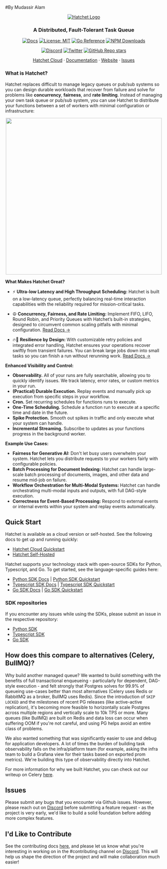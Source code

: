 #By Mudassir Alam
<div align="center">

<picture>
  <source media="(prefers-color-scheme: dark)" srcset="https://framerusercontent.com/images/KBMnpSO12CyE6UANhf4mhrg6na0.png?scale-down-to=200">
  <source media="(prefers-color-scheme: light)" srcset="https://framerusercontent.com/images/KBMnpSO12CyE6UANhf4mhrg6na0.png?scale-down-to=200">
  <a href ="https://hatchet.run">
	  <img alt="Hatchet Logo" src="https://framerusercontent.com/images/KBMnpSO12CyE6UANhf4mhrg6na0.png?scale-down-to=200">
  </a>
</picture>

### A Distributed, Fault-Tolerant Task Queue

[![Docs](https://img.shields.io/badge/docs-docs.hatchet.run-3F16E4)](https://docs.hatchet.run) [![License: MIT](https://img.shields.io/badge/License-MIT-purple.svg)](https://opensource.org/licenses/MIT) [![Go Reference](https://pkg.go.dev/badge/github.com/hatchet-dev/hatchet.svg)](https://pkg.go.dev/github.com/hatchet-dev/hatchet) [![NPM Downloads](https://img.shields.io/npm/dm/%40hatchet-dev%2Ftypescript-sdk)](https://www.npmjs.com/package/@hatchet-dev/typescript-sdk)

[![Discord](https://img.shields.io/discord/1088927970518909068?style=social&logo=discord)](https://discord.gg/ZMeUafwH89)
[![Twitter](https://img.shields.io/twitter/url/https/twitter.com/hatchet-dev.svg?style=social&label=Follow%20%40hatchet-dev)](https://twitter.com/hatchet_dev)
[![GitHub Repo stars](https://img.shields.io/github/stars/hatchet-dev/hatchet?style=social)](https://github.com/hatchet-dev/hatchet)

  <p align="center">
    <a href="https://cloud.onhatchet.run">Hatchet Cloud</a>
    ·
    <a href="https://docs.hatchet.run">Documentation</a>
    ·
    <a href="https://hatchet.run">Website</a>
    ·
    <a href="https://github.com/hatchet-dev/hatchet/issues">Issues</a>
  </p>

</div>

### What is Hatchet?

Hatchet replaces difficult to manage legacy queues or pub/sub systems so you can design durable workloads that recover from failure and solve for problems like **concurrency**, **fairness**, and **rate limiting**. Instead of managing your own task queue or pub/sub system, you can use Hatchet to distribute your functions between a set of workers with minimal configuration or infrastructure:

<p align="center">
  <img width="500" height="500" src="https://github.com/hatchet-dev/hatchet/assets/25448214/c3defa1e-d9d9-4419-94e5-b4ea4a748f8d">
</p>

**What Makes Hatchet Great?**

- ⚡️ **Ultra-low Latency and High Throughput Scheduling:** Hatchet is built on a low-latency queue, perfectly balancing real-time interaction capabilities with the reliability required for mission-critical tasks.

- ☮️ **Concurrency, Fairness, and Rate Limiting:** Implement FIFO, LIFO, Round Robin, and Priority Queues with Hatchet’s built-in strategies, designed to circumvent common scaling pitfalls with minimal configuration. [Read Docs →](https://docs.hatchet.run)

- 🔥🧯 **Resilience by Design:** With customizable retry policies and integrated error handling, Hatchet ensures your operations recover swiftly from transient failures. You can break large jobs down into small tasks so you can finish a run without rerunning work. [Read Docs →](https://docs.hatchet.run)

**Enhanced Visibility and Control:**

- **Observability.** All of your runs are fully searchable, allowing you to quickly identify issues. We track latency, error rates, or custom metrics in your run.
- **(Practical) Durable Execution.** Replay events and manually pick up execution from specific steps in your workflow.
- **Cron.** Set recurring schedules for functions runs to execute.
- **One-Time Scheduling.** Schedule a function run to execute at a specific time and date in the future.
- **Spike Protection.** Smooth out spikes in traffic and only execute what your system can handle.
- **Incremental Streaming.** Subscribe to updates as your functions progress in the background worker.

**Example Use Cases:**

- **Fairness for Generative AI:** Don't let busy users overwhelm your system. Hatchet lets you distribute requests to your workers fairly with configurable policies.
- **Batch Processing for Document Indexing:** Hatchet can handle large-scale batch processing of documents, images, and other data and resume mid-job on failure.
- **Workflow Orchestration for Multi-Modal Systems:** Hatchet can handle orchestrating multi-modal inputs and outputs, with full DAG-style execution.
- **Correctness for Event-Based Processing:** Respond to external events or internal events within your system and replay events automatically.

## Quick Start

Hatchet is available as a cloud version or self-hosted. See the following docs to get up and running quickly:

- [Hatchet Cloud Quickstart](https://docs.hatchet.run/home/hatchet-cloud-quickstart)
- [Hatchet Self-Hosted](https://docs.hatchet.run/self-hosting)

Hatchet supports your technology stack with open-source SDKs for Python, Typescript, and Go. To get started, see the language-specific guides here:

- [Python SDK Docs](https://docs.hatchet.run/sdks/python-sdk) | [Python SDK Quickstart](https://github.com/hatchet-dev/hatchet-python-quickstart)
- [Typescript SDK Docs](https://docs.hatchet.run/sdks/typescript-sdk) | [Typescript SDK Quickstart](https://github.com/hatchet-dev/hatchet-typescript-quickstart)
- [Go SDK Docs](https://docs.hatchet.run/sdks/go-sdk) | [Go SDK Quickstart](https://github.com/hatchet-dev/hatchet-go-quickstart)

### SDK repositories

If you encounter any issues while using the SDKs, please submit an issue in the respective repository:

- [Python SDK](https://github.com/hatchet-dev/hatchet-python)
- [Typescript SDK](https://github.com/hatchet-dev/hatchet-typescript)
- [Go SDK](https://github.com/hatchet-dev/hatchet)

## How does this compare to alternatives (Celery, BullMQ)?

Why build another managed queue? We wanted to build something with the benefits of full transactional enqueueing - particularly for dependent, DAG-style execution - and felt strongly that Postgres solves for 99.9% of queueing use-cases better than most alternatives (Celery uses Redis or RabbitMQ as a broker, BullMQ uses Redis). Since the introduction of `SKIP LOCKED` and the milestones of recent PG releases (like active-active replication), it's becoming more feasible to horizontally scale Postgres across multiple regions and vertically scale to 10k TPS or more. Many queues (like BullMQ) are built on Redis and data loss can occur when suffering OOM if you're not careful, and using PG helps avoid an entire class of problems.

We also wanted something that was significantly easier to use and debug for application developers. A lot of times the burden of building task observability falls on the infra/platform team (for example, asking the infra team to build a Grafana view for their tasks based on exported prom metrics). We're building this type of observability directly into Hatchet.

For more information for why we built Hatchet, you can check out our writeup on Celery [here](https://docs.hatchet.run/blog/problems-with-celery).

## Issues

Please submit any bugs that you encounter via Github issues. However, please reach out on [Discord](https://discord.gg/ZMeUafwH89) before submitting a feature request - as the project is very early, we'd like to build a solid foundation before adding more complex features.

## I'd Like to Contribute

See the contributing docs [here](https://docs.hatchet.run/contributing), and please let us know what you're interesting in working on in the #contributing channel on [Discord](https://discord.gg/ZMeUafwH89). This will help us shape the direction of the project and will make collaboration much easier!
